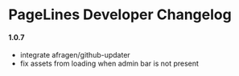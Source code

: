 PageLines Developer Changelog
=============================

#### 1.0.7

- integrate afragen/github-updater
- fix assets from loading when admin bar is not present
